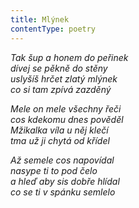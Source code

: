 ```yaml
---
title: Mlýnek
contentType: poetry
---
```


_Tak šup a honem do peřinek  
dívej se pěkně do stěny  
uslyšíš hrčet zlatý mlýnek  
co si tam zpívá zazděný_

  

_Mele on mele všechny řeči  
cos kdekomu dnes pověděl  
Mžikalka víla u něj klečí  
tma už ji chytá od křídel_

  

_Až semele cos napovídal  
nasype ti to pod čelo  
a hleď aby sis dobře hlídal  
co se ti v spánku semlelo_

